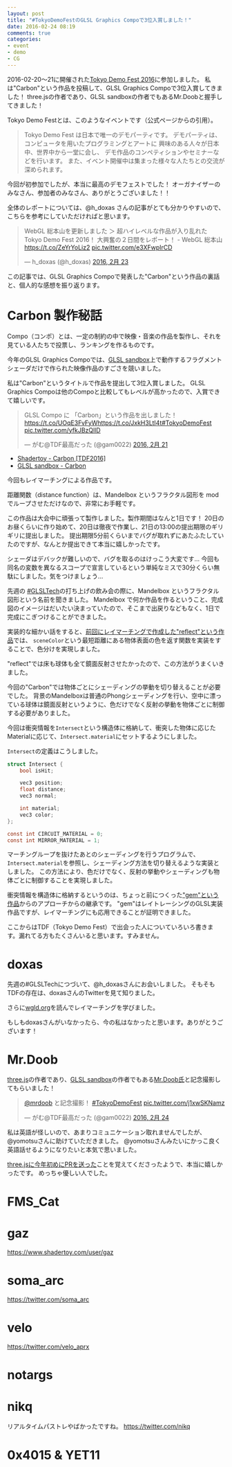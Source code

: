 ```yaml
---
layout: post
title: "#TokyoDemoFestのGLSL Graphics Compoで3位入賞しました！"
date: 2016-02-24 08:19
comments: true
categories: 
- event
- demo
- CG
---
```


2016-02-20〜21に開催された[Tokyo Demo Fest 2016](http://tokyodemofest.jp/2016/)に参加しました。
私は"Carbon"という作品を投稿して、GLSL Graphics Compoで3位入賞してきました！
three.jsの作者であり、GLSL sandboxの作者でもあるMr.Doobと握手してきました！

Tokyo Demo Festとは、このようなイベントです（公式ページからの引用）。

> Tokyo Demo Fest は日本で唯一のデモパーティです。 デモパーティは、コンピュータを用いたプログラミングとアートに 興味のある人々が日本中、世界中から一堂に会し、 デモ作品のコンペティションやセミナーなどを行います。 また、イベント開催中は集まった様々な人たちとの交流が深められます。 

今回が初参加でしたが、本当に最高のデモフェストでした！
オーガナイザーのみなさん、参加者のみなさん、ありがとうございました！！

全体のレポートについては、@h_doxas さんの記事がとても分かりやすいので、こちらを参考にしていただければと思います。

<blockquote class="twitter-tweet" data-lang="ja"><p lang="ja" dir="ltr">WebGL 総本山を更新しました ＞ 超ハイレベルな作品が入り乱れた Tokyo Demo Fest 2016！ 大興奮の２日間をレポート！ - WebGL 総本山 <a href="https://t.co/ZeYrYoLiz2">https://t.co/ZeYrYoLiz2</a> <a href="https://t.co/e3XFwpIrCD">pic.twitter.com/e3XFwpIrCD</a></p>&mdash; h_doxas (@h_doxas) <a href="https://twitter.com/h_doxas/status/701988774117376004">2016, 2月 23</a></blockquote>
<script async src="//platform.twitter.com/widgets.js" charset="utf-8"></script>

この記事では、GLSL Graphics Compoで発表した"Carbon"という作品の裏話と、個人的な感想を振り返ります。

# Carbon 製作秘話

Compo（コンポ）とは、一定の制約の中で映像・音楽の作品を製作し、それを見ている人たちで投票し、ランキングを作るものです。

今年のGLSL Graphics Compoでは、[GLSL sandbox](http://glslsandbox.com/)上で動作するフラグメントシェーダだけで作られた映像作品のすごさを競いました。

私は"Carbon"というタイトルで作品を提出して3位入賞しました。
GLSL Graphics Compoは他のCompoと比較してもレベルが高かったので、入賞できて嬉しいです。

<blockquote class="twitter-tweet" data-lang="ja"><p lang="ja" dir="ltr">GLSL Compo に 「Carbon」という作品を出しました！<a href="https://t.co/UOqE3FvFyW">https://t.co/UOqE3FvFyW</a><a href="https://t.co/JxkH3LtI4t">https://t.co/JxkH3LtI4t</a><a href="https://twitter.com/hashtag/TokyoDemoFest?src=hash">#TokyoDemoFest</a> <a href="https://t.co/yfkJBzQllD">pic.twitter.com/yfkJBzQllD</a></p>&mdash; がむ@TDF最高だった (@gam0022) <a href="https://twitter.com/gam0022/status/701327225224736768">2016, 2月 21</a></blockquote>
<script async src="//platform.twitter.com/widgets.js" charset="utf-8"></script>

- [Shadertoy - Carbon \[TDF2016\]](https://www.shadertoy.com/view/MsG3Wy)
- [GLSL sandbox - Carbon](http://glslsandbox.com/e#30972.0)

今回もレイマーチングによる作品です。

<!--more-->

距離関数（distance function）は、Mandelbox というフラクタル図形を mod でループさせただけなので、非常にお手軽です。

この作品は大会中に頑張って製作しました。製作期間はなんと1日です！
20日のお昼くらいに作り始めて、20日は徹夜で作業し、21日の13:00の提出期限のギリギリに提出しました。
提出期限5分前くらいまでバグが取れずにあたふたしていたのですが、なんとか提出できて本当に嬉しかったです。

シェーダはデバックが難しいので、バグを取るのはけっこう大変です…
今回も同名の変数を異なるスコープで宣言しているという単純なミスで30分くらい無駄にしました。気をつけましょう…

先週の [#GLSLTech](http://gam0022.net/blog/2016/02/16/glsl-tech/)の打ち上げの飲み会の際に、Mandelbox というフラクタル図形という名前を聞きました。
Mandelbox で何か作品を作るということ、完成図のイメージはだいたい決まっていたので、そこまで出戻りなどもなく、1日で完成にこぎつけることができました。

実装的な細かい話をすると、[前回にレイマーチングで作成した"reflect"という作品](http://qiita.com/gam0022/items/03699a07e4a4b5f2d41f)では、
`sceneColor`という最短距離にある物体表面の色を返す関数を実装をすることで、色分けを実現しました。

"reflect"では床も球体も全て鏡面反射させたかったので、この方法がうまくいきました。

今回の"Carbon"では物体ごとにシェーディングの挙動を切り替えることが必要でした。
背景のMandelboxは普通のPhongシェーディングを行い、空中に漂っている球体は鏡面反射というように、色だけでなく反射の挙動を物体ごとに制御する必要がありました。

今回は衝突情報を`Intersect`という構造体に格納して、衝突した物体に応じたMaterialに応じて、`Intersect.material`にセットするようにしました。

`Intersect`の定義はこうしました。

```c struct Intersect
struct Intersect {
	bool isHit;

	vec3 position;
	float distance;
	vec3 normal;

	int material;
	vec3 color;
};

const int CIRCUIT_MATERIAL = 0;
const int MIRROR_MATERIAL = 1;
```

マーチングループを抜けたあとのシェーディングを行うプログラムで、`Intersect.material`を参照し、シェーディング方法を切り替えるような実装としました。
この方法により、色だけでなく、反射の挙動やシェーディングも物体ごとに制御することを実現しました。

衝突情報を構造体に格納するというのは、ちょっと前につくった["gem"という作品](http://qiita.com/gam0022/items/9875480d33e03fe2113c)からのアプローチからの継承です。
"gem"はレイトレーシングのGLSL実装作品ですが、レイマーチングにも応用できることが証明できました。

ここからはTDF（Tokyo Demo Fest）で出会った人についていろいろ書きます。漏れてる方もたくさんいると思います。すみません。

# doxas
先週の#GLSLTechにつづいて、@h_doxasさんにお会いしました。
そもそもTDFの存在は、doxasさんのTwitterを見て知りました。

さらに[wgld.org](https://wgld.org/d/glsl/)を読んでレイマーチングを学びました。

もしもdoxasさんがいなかったら、今の私はなかったと思います。ありがとうございます！

# Mr.Doob
[three.js](http://threejs.org/)の作者であり、[GLSL sandbox](http://glslsandbox.com/)の作者でもある[Mr.Doob氏](https://twitter.com/mrdoob)と記念撮影してもらいました！

<blockquote class="twitter-tweet" data-lang="ja"><p lang="ja" dir="ltr"><a href="https://twitter.com/mrdoob">@mrdoob</a> と記念撮影！ <a href="https://twitter.com/hashtag/TokyoDemoFest?src=hash">#TokyoDemoFest</a> <a href="https://t.co/j1xwSKNamz">pic.twitter.com/j1xwSKNamz</a></p>&mdash; がむ@TDF最高だった (@gam0022) <a href="https://twitter.com/gam0022/status/702292595486040064">2016, 2月 24</a></blockquote>
<script async src="//platform.twitter.com/widgets.js" charset="utf-8"></script>

私は英語が怪しいので、あまりコミュニケーション取れませんでしたが、@yomotsuさんに助けていただきました。
@yomotsuさんみたいにかっこ良く英語話せるようになりたいと本気で思いました。

[three.jsに今年初めにPRを送った](https://github.com/mrdoob/three.js/pull/7860)ことを覚えてくださったようで、本当に嬉しかったです。
めっちゃ優しい人でした。

# FMS_Cat

# gaz
https://www.shadertoy.com/user/gaz

# soma_arc
https://twitter.com/soma_arc

# velo
https://twitter.com/velo_aprx

# notargs

# nikq
リアルタイムパストレやばかったですね。
https://twitter.com/nikq

# 0x4015 & YET11
